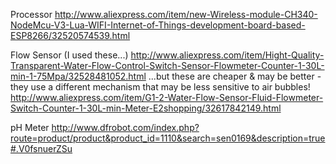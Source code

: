 Processor
http://www.aliexpress.com/item/new-Wireless-module-CH340-NodeMcu-V3-Lua-WIFI-Internet-of-Things-development-board-based-ESP8266/32520574539.html

Flow Sensor (I used these...)
http://www.aliexpress.com/item/Hight-Quality-Transparent-Water-Flow-Control-Switch-Sensor-Flowmeter-Counter-1-30L-min-1-75Mpa/32528481052.html
...but these are cheaper & may be better - they use a different mechanism that may be less sensitive to air bubbles!
http://www.aliexpress.com/item/G1-2-Water-Flow-Sensor-Fluid-Flowmeter-Switch-Counter-1-30L-min-Meter-E2shopping/32617842149.html

pH Meter
http://www.dfrobot.com/index.php?route=product/product&product_id=1110&search=sen0169&description=true#.V0fsnuerZSu


